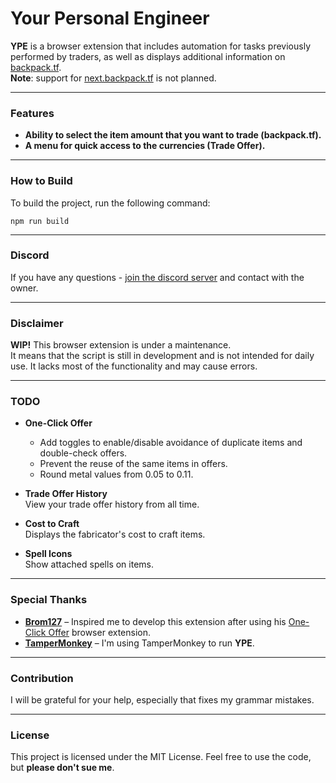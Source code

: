 # Your Personal Engineer

**YPE** is a browser extension that includes automation for tasks previously performed by traders, as well as displays additional information on [backpack.tf](https://backpack.tf).</br>
**Note**: support for [next.backpack.tf](https://next.backpack.tf) is not planned.

---

### Features

- **Ability to select the item amount that you want to trade (backpack.tf).**
- **A menu for quick access to the currencies (Trade Offer).**
---

### How to Build

To build the project, run the following command:

`npm run build`

---

### Discord

If you have any questions - [join the discord server](https://discord.gg/pJpyb7M9df) and contact with the owner.

---

### Disclaimer

**WIP!** This browser extension is under a maintenance.<br>
It means that the script is still in development and is not intended for daily use. It lacks most of the functionality and may cause errors.

---

### TODO

- **One-Click Offer**
  - Add toggles to enable/disable avoidance of duplicate items and double-check offers.
  - Prevent the reuse of the same items in offers.
  - Round metal values from 0.05 to 0.11.

- **Trade Offer History**  
  View your trade offer history from all time.

- **Cost to Craft**  
  Displays the fabricator's cost to craft items.

- **Spell Icons**  
  Show attached spells on items.

---

### Special Thanks

- **[Brom127](https://github.com/peleicht)** – Inspired me to develop this extension after using his [One-Click Offer](https://github.com/peleicht/backpack-offer-sender) browser extension.
- **[TamperMonkey](https://www.tampermonkey.net/)** – I'm using TamperMonkey to run **YPE**.

---

### Contribution

I will be grateful for your help, especially that fixes my grammar mistakes.

---

### License

This project is licensed under the MIT License. Feel free to use the code, but **please don't sue me**.
